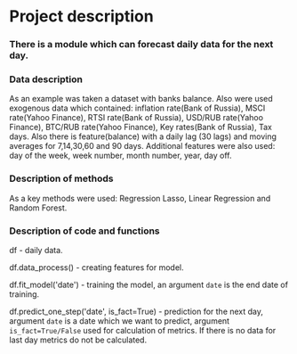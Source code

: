 # Project description
### There is a module which can forecast daily data for the next day. 
### Data description
As an example was taken a dataset with banks balance.
Also were used exogenous data which contained: inflation rate(Bank of Russia), MSCI rate(Yahoo Finance), RTSI rate(Bank of Russia), USD/RUB rate(Yahoo Finance),
BTC/RUB rate(Yahoo Finance), Key rates(Bank of Russia), Tax days.
Also there is feature(balance) with a daily lag (30 lags) and moving averages for 7,14,30,60 and 90 days.
Additional features were also used: day of the week, week number, month number, year, day off.
### Description of methods
As a key methods were used: Regression Lasso, Linear Regression and Random Forest. 
### Description of code and functions
df - daily data.

df.data_process() - creating features for model.

df.fit_model('date') - training the model, an argument ``date`` is the end date of training. 

df.predict_one_step('date', is_fact=True) - prediction for the next day, argument ``date`` is a date which we want to predict, argument ``is_fact=True/False`` used for calculation of metrics. If there is no data for last day metrics do not be calculated.
